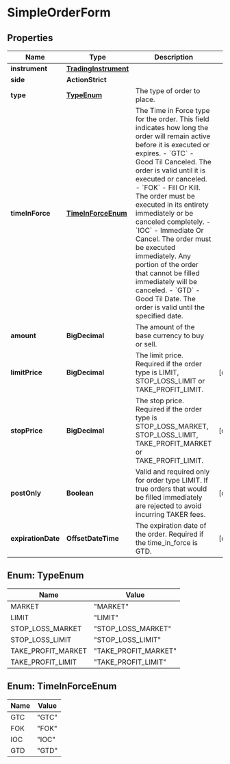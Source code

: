 

# SimpleOrderForm


## Properties

| Name | Type | Description | Notes |
|------------ | ------------- | ------------- | -------------|
|**instrument** | [**TradingInstrument**](TradingInstrument.md) |  |  |
|**side** | **ActionStrict** |  |  |
|**type** | [**TypeEnum**](#TypeEnum) | The type of order to place. |  |
|**timeInForce** | [**TimeInForceEnum**](#TimeInForceEnum) | The Time in Force type for the order. This field indicates how long the order will remain active before it is executed or expires.   - &#x60;GTC&#x60; - Good Til Canceled. The order is valid until it is executed or canceled.   - &#x60;FOK&#x60; - Fill Or Kill. The order must be executed in its entirety immediately or be canceled completely.   - &#x60;IOC&#x60; - Immediate Or Cancel. The order must be executed immediately. Any portion of the order that cannot be filled immediately will be canceled.   - &#x60;GTD&#x60; - Good Til Date. The order is valid until the specified date.  |  |
|**amount** | **BigDecimal** | The amount of the base currency to buy or sell. |  |
|**limitPrice** | **BigDecimal** | The limit price. Required if the order type is LIMIT, STOP_LOSS_LIMIT or TAKE_PROFIT_LIMIT. |  [optional] |
|**stopPrice** | **BigDecimal** | The stop price. Required if the order type is STOP_LOSS_MARKET, STOP_LOSS_LIMIT, TAKE_PROFIT_MARKET or TAKE_PROFIT_LIMIT. |  [optional] |
|**postOnly** | **Boolean** | Valid and required only for order type LIMIT. If true orders that would be filled immediately are rejected to avoid incurring TAKER fees.  |  [optional] |
|**expirationDate** | **OffsetDateTime** | The expiration date of the order. Required if the time_in_force is GTD. |  [optional] |



## Enum: TypeEnum

| Name | Value |
|---- | -----|
| MARKET | &quot;MARKET&quot; |
| LIMIT | &quot;LIMIT&quot; |
| STOP_LOSS_MARKET | &quot;STOP_LOSS_MARKET&quot; |
| STOP_LOSS_LIMIT | &quot;STOP_LOSS_LIMIT&quot; |
| TAKE_PROFIT_MARKET | &quot;TAKE_PROFIT_MARKET&quot; |
| TAKE_PROFIT_LIMIT | &quot;TAKE_PROFIT_LIMIT&quot; |



## Enum: TimeInForceEnum

| Name | Value |
|---- | -----|
| GTC | &quot;GTC&quot; |
| FOK | &quot;FOK&quot; |
| IOC | &quot;IOC&quot; |
| GTD | &quot;GTD&quot; |



